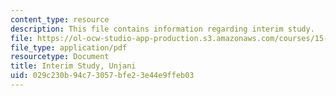```yaml
---
content_type: resource
description: This file contains information regarding interim study.
file: https://ol-ocw-studio-app-production.s3.amazonaws.com/courses/15-s07-globalhealth-lab-spring-2013/029c230b94c73057bfe23e44e9ffeb03_MIT15_S07S13_inter_stu_unj.pdf
file_type: application/pdf
resourcetype: Document
title: Interim Study, Unjani
uid: 029c230b-94c7-3057-bfe2-3e44e9ffeb03
---
```

